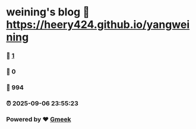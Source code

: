 # weining's blog :link: https://heery424.github.io/yangweining 
### :page_facing_up: [1](https://heery424.github.io/yangweining/tag.html) 
### :speech_balloon: 0 
### :hibiscus: 994 
### :alarm_clock: 2025-09-06 23:55:23 
### Powered by :heart: [Gmeek](https://github.com/Meekdai/Gmeek)
